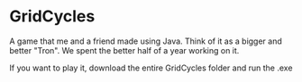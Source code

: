 # GridCycles
A game that me and a friend made using Java. Think of it as a bigger and better "Tron".
We spent the better half of a year working on it.

If you want to play it, download the entire GridCycles folder and run the .exe
